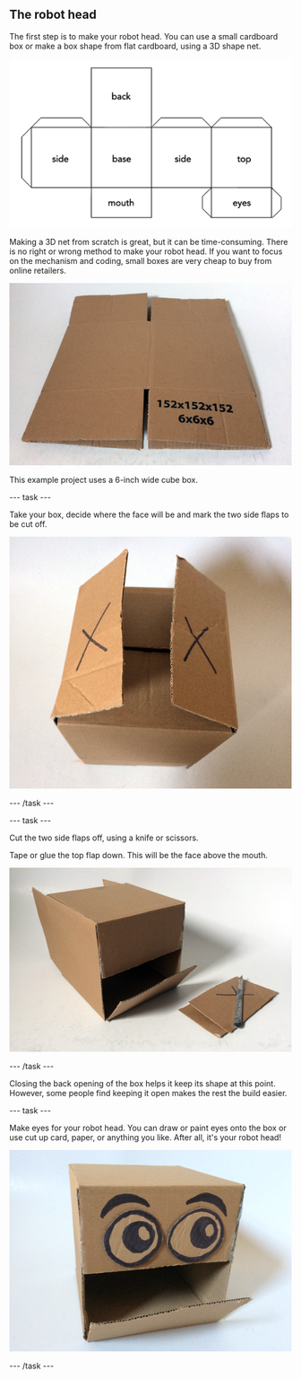 ## The robot head

The first step is to make your robot head. You can use a small cardboard box or make a box shape from flat cardboard, using a 3D shape net.

![3D net of a cube robot head](images/robotHead_3DNet.png)

Making a 3D net from scratch is great, but it can be time-consuming. There is no right or wrong method to make your robot head. If you want to focus on the mechanism and coding, small boxes are very cheap to buy from online retailers.

![Cheap cardboard box](images/robotHead_cheapBox.png)

This example project uses a 6-inch wide cube box.

--- task ---

Take your box, decide where the face will be and mark the two side flaps to be cut off.

![The two side flaps](images/robotHead_sideFlaps.png)

--- /task ---

--- task ---

Cut the two side flaps off, using a knife or scissors.

Tape or glue the top flap down. This will be the face above the mouth.

![Upper face fixed in place](images/robotHead_upperFace.png)

--- /task ---

Closing the back opening of the box helps it keep its shape at this point. However, some people find keeping it open makes the rest the build easier.

--- task ---

Make eyes for your robot head. You can draw or paint eyes onto the box or use cut up card, paper, or anything you like. After all, it's your robot head!

![Robot head eyes](images/robotHead_eyes.png)

--- /task ---



